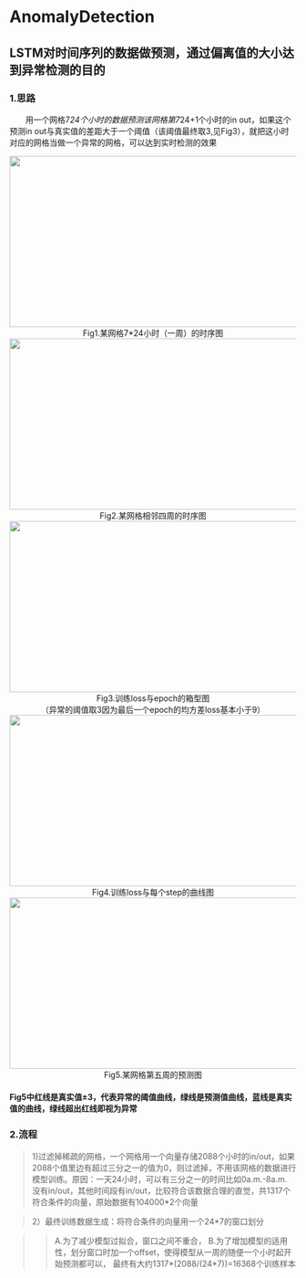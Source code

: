 # AnomalyDetection
## LSTM对时间序列的数据做预测，通过偏离值的大小达到异常检测的目的
### 1.思路
&#8195;&#8195;用一个网格7*24个小时的数据预测该网格第7*24+1个小时的in out，如果这个预测in out与真实值的差距大于一个阈值（该阈值最终取3,见Fig3），就把这小时对应的网格当做一个异常的网格，可以达到实时检测的效果
<div align=center><img width="600" height="300" src="https://github.com/DQ0408/AnomalyDetection/blob/master/imgs/Fig1.png"/></div>
<div align=center> Fig1.某网格7*24小时（一周）的时序图 </div>

<div align=center><img width="600" height="300" src="https://github.com/DQ0408/AnomalyDetection/blob/master/imgs/Fig2.png"/></div>
<div align=center>Fig2.某网格相邻四周的时序图</div>

<div align=center><img width="600" height="300" src="https://github.com/DQ0408/AnomalyDetection/blob/master/imgs/Fig3.png"/></div>
<div align=center>Fig3.训练loss与epoch的箱型图</div>

<div align=center>（异常的阈值取3因为最后一个epoch的均方差loss基本小于9）</div>

<div align=center><img width="600" height="300" src="https://github.com/DQ0408/AnomalyDetection/blob/master/imgs/Fig4.png"/></div>
<div align=center>Fig4.训练loss与每个step的曲线图</div>

<div align=center><img width="600   " height="300" src="https://github.com/DQ0408/AnomalyDetection/blob/master/imgs/Fig5.png"/></div>
<div align=center>Fig5.某网格第五周的预测图</div>

#### Fig5中红线是真实值±3，代表异常的阈值曲线，绿线是预测值曲线，蓝线是真实值的曲线，绿线超出红线即视为异常

### 2.流程

>1)过滤掉稀疏的网格，一个网格用一个向量存储2088个小时的in/out，如果2088个值里边有超过三分之一的值为0，则过滤掉，不用该网格的数据进行模型训练。原因：一天24小时，可以有三分之一的时间比如0a.m.-8a.m. 没有in/out，其他时间段有in/out，比较符合该数据合理的直觉，共1317个符合条件的向量，原始数据有104000*2个向量

>2）最终训练数据生成：将符合条件的向量用一个24*7的窗口划分

>>A.为了减少模型过拟合，窗口之间不重合，
>>B.为了增加模型的适用性，划分窗口时加一个offset，使得模型从一周的随便一个小时起开始预测都可以，
最终有大约1317*(2088/(24*7))=16368个训练样本